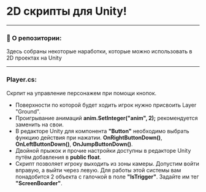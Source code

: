 # 2D скрипты для Unity!

---

### 💖 О репозитории:

Здесь собраны некоторые наработки, которые можно использовать в 2D проектах на Unity

---

### Player.cs:

Скрпит на управление персонажем при помощи кнопок. 
- Поверхности по которой будет ходить игрок нужно присвоить Layer "Ground".
- Проигрывание анимаций **anim.SetInteger("anim", 2);** рекомендуется заменить на свои.
- В редакторе Unity для компонента **"Button"** необходимо выбрать функцию действия при нажатии. **OnRightButtonDown()**, **OnLeftButtonDown()**, **OnJumpButtonDown()**.
- Двойной прыжок и прочие настройки доступны в редакторе Unity путём добавления в **public float**.
- Скрипт позволяет игроку выходить из зоны камеры. Допустим войти вправую, а выйти через левую. Для работы этой системы вам понадобится 2 объекта с галочкой в поле **"IsTrigger"**. Задайте им тег **"ScreenBoarder"**.
